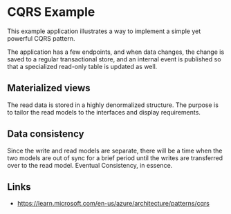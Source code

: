 # CQRS Example

This example application illustrates a way to implement a simple yet powerful CQRS pattern.

The application has a few endpoints, and when data changes, the change is saved to a regular transactional store, 
and an internal event is published so that a specialized read-only table is updated as well.


## Materialized views

The read data is stored in a highly denormalized structure. The purpose is to tailor the read models to the interfaces 
and display requirements.

## Data consistency

Since the write and read models are separate, there will be a time when the two models are out of sync for a brief 
period until the writes are transferred over to the read model. Eventual Consistency, in essence.


## Links
- https://learn.microsoft.com/en-us/azure/architecture/patterns/cqrs